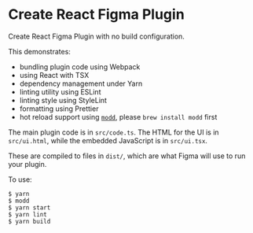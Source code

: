 # Create React Figma Plugin

Create React Figma Plugin with no build configuration.

This demonstrates:

- bundling plugin code using Webpack
- using React with TSX
- dependency management under Yarn
- linting utility using ESLint
- linting style using StyleLint
- formatting using Prettier
- hot reload support using [`modd`](https://github.com/cortesi/modd), please `brew install modd` first

The main plugin code is in `src/code.ts`. The HTML for the UI is in
`src/ui.html`, while the embedded JavaScript is in `src/ui.tsx`.

These are compiled to files in `dist/`, which are what Figma will use to run
your plugin.

To use:

    $ yarn
    $ modd
    $ yarn start
    $ yarn lint
    $ yarn build
